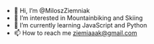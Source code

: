 - 👋 Hi, I’m @MiloszZiemniak
- 👀 I’m interested in Mountainbiking and Skiing 
- 🌱 I’m currently learning JavaScript and Python
- 📫 How to reach me ziemiaaak@gmail.com
